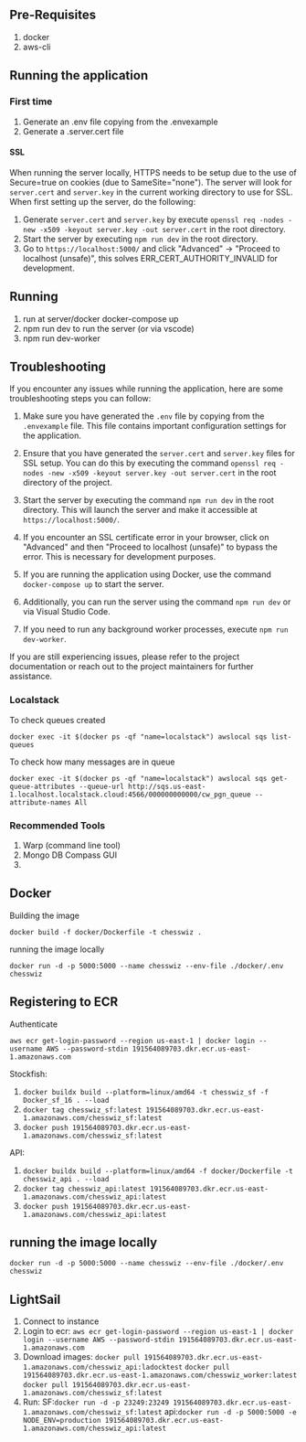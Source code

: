 ## Pre-Requisites

1. docker
2. aws-cli

## Running the application

### First time
1. Generate an .env file copying from the .envexample
2. Generate a .server.cert file

#### SSL

When running the server locally, HTTPS needs to be setup due to the use of Secure=true on cookies (due to SameSite="none"). The server will look for `server.cert` and `server.key` in the current working directory to use for SSL. When first setting up the server, do the following:

1. Generate `server.cert` and `server.key` by execute `openssl req -nodes -new -x509 -keyout server.key -out server.cert` in the root directory.
2. Start the server by executing `npm run dev` in the root directory.
3. Go to `https://localhost:5000/` and click "Advanced" -> "Proceed to localhost (unsafe)", this solves ERR_CERT_AUTHORITY_INVALID for development.

## Running

1. run at server/docker docker-compose up
2. npm run dev to run the server (or via vscode)
3. npm run dev-worker

## Troubleshooting

If you encounter any issues while running the application, here are some troubleshooting steps you can follow:

1. Make sure you have generated the `.env` file by copying from the `.envexample` file. This file contains important configuration settings for the application.

2. Ensure that you have generated the `server.cert` and `server.key` files for SSL setup. You can do this by executing the command `openssl req -nodes -new -x509 -keyout server.key -out server.cert` in the root directory of the project.

3. Start the server by executing the command `npm run dev` in the root directory. This will launch the server and make it accessible at `https://localhost:5000/`.

4. If you encounter an SSL certificate error in your browser, click on "Advanced" and then "Proceed to localhost (unsafe)" to bypass the error. This is necessary for development purposes.

5. If you are running the application using Docker, use the command `docker-compose up` to start the server.

6. Additionally, you can run the server using the command `npm run dev` or via Visual Studio Code.

7. If you need to run any background worker processes, execute `npm run dev-worker`.

If you are still experiencing issues, please refer to the project documentation or reach out to the project maintainers for further assistance.

### Localstack
To check queues created
```
docker exec -it $(docker ps -qf "name=localstack") awslocal sqs list-queues
```
To check how many messages are in queue
```
docker exec -it $(docker ps -qf "name=localstack") awslocal sqs get-queue-attributes --queue-url http://sqs.us-east-1.localhost.localstack.cloud:4566/000000000000/cw_pgn_queue --attribute-names All
```


### Recommended Tools

1. Warp (command line tool)
2. Mongo DB Compass GUI
3.


## Docker

Building the image
```
docker build -f docker/Dockerfile -t chesswiz . 
```

running the image locally

```
docker run -d -p 5000:5000 --name chesswiz --env-file ./docker/.env chesswiz
```

## Registering to ECR

Authenticate

```aws ecr get-login-password --region us-east-1 | docker login --username AWS --password-stdin 191564089703.dkr.ecr.us-east-1.amazonaws.com```

Stockfish:

1. `docker buildx build --platform=linux/amd64 -t chesswiz_sf -f Docker_sf_16 . --load`
2. `docker tag chesswiz_sf:latest 191564089703.dkr.ecr.us-east-1.amazonaws.com/chesswiz_sf:latest`
3. `docker push 191564089703.dkr.ecr.us-east-1.amazonaws.com/chesswiz_sf:latest`

API:

1. `docker buildx build --platform=linux/amd64 -f docker/Dockerfile -t chesswiz_api . --load`
2. `docker tag chesswiz_api:latest 191564089703.dkr.ecr.us-east-1.amazonaws.com/chesswiz_api:latest`
3. `docker push 191564089703.dkr.ecr.us-east-1.amazonaws.com/chesswiz_api:latest`


## running the image locally

```
docker run -d -p 5000:5000 --name chesswiz --env-file ./docker/.env chesswiz
```


## LightSail

1. Connect to instance
2. Login to ecr: ```aws ecr get-login-password --region us-east-1 | docker login --username AWS --password-stdin 191564089703.dkr.ecr.us-east-1.amazonaws.com```
3. Download images:
`docker pull 191564089703.dkr.ecr.us-east-1.amazonaws.com/chesswiz_api:ladocktest`
`docker pull 191564089703.dkr.ecr.us-east-1.amazonaws.com/chesswiz_worker:latest`
`docker pull 191564089703.dkr.ecr.us-east-1.amazonaws.com/chesswiz_sf:latest`
4. Run:
SF:`docker run -d -p 23249:23249 191564089703.dkr.ecr.us-east-1.amazonaws.com/chesswiz_sf:latest`
api:`docker run -d -p 5000:5000 -e NODE_ENV=production 191564089703.dkr.ecr.us-east-1.amazonaws.com/chesswiz_api:latest`
